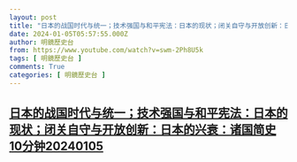 ```yaml
---
layout: post
title: "日本的战国时代与统一；技术强国与和平宪法：日本的现状；闭关自守与开放创新：日本的兴衰：诸国简史10分钟20240105"
date: 2024-01-05T05:57:55.000Z
author: 明鏡歷史台
from: https://www.youtube.com/watch?v=swm-2Ph8U5k
tags: [ 明鏡歷史台 ]
comments: True
categories: [ 明鏡歷史台 ]
---
```

<!--1704434275000-->
[日本的战国时代与统一；技术强国与和平宪法：日本的现状；闭关自守与开放创新：日本的兴衰：诸国简史10分钟20240105](https://www.youtube.com/watch?v=swm-2Ph8U5k)
------

<div>

</div>
